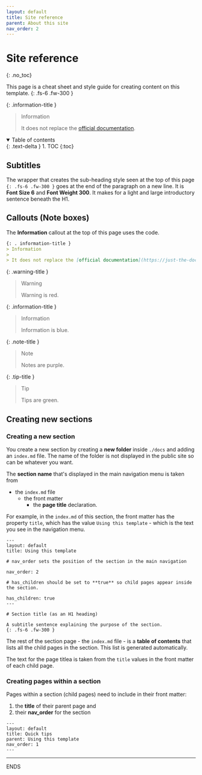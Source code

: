```yaml
---
layout: default
title: Site reference
parent: About this site
nav_order: 2
---
```


# Site reference
{: .no_toc}

This page is a cheat sheet and style guide for creating content on this template.
{: .fs-6 .fw-300 }  
  

{: .information-title }
> Information
>
> It does not replace the [official documentation](https://just-the-docs.github.io/just-the-docs/).  
  

<details open markdown="block">
  <summary>
    Table of contents
  </summary>
  {: .text-delta }
1. TOC
{:toc}
</details>

## Subtitles
The wrapper that creates the sub-heading style seen at the top of this page `{: .fs-6 .fw-300 }` goes at the end of the paragraph on a new line. It is **Font Size 6** and **Font Weight 300**. It makes for a light and large introductory sentence beneath the H1.
 
## Callouts (Note boxes)

 The **Information** callout at the top of this page uses the code.

  ```md
 {: . information-title }
> Information
>
> It does not replace the [official documentation](https://just-the-docs.github.io/just-the-docs/).  
```

{: .warning-title }
> Warning
>
> Warning is red.

{: .information-title }
> Information
>
> Information is blue. 

{: .note-title }
> Note
>
> Notes are purple.

{: .tip-title }
> Tip
>
> Tips are green. 

## Creating new sections

### Creating a new section
You create a new section by creating a **new folder** inside `./docs` and adding an `index.md` file. The name of the folder is not displayed in the public site so can be whatever you want.  

The **section name** that's displayed in the main navigation menu is taken from 
- the `index.md` file
   - the front matter
      - the **page title** declaration.  

For example, in the `index.md` of this section, the front matter has the property `title`, which has the value `Using this template` - which is the text you see in the navigation menu.

```
---
layout: default
title: Using this template

# nav_order sets the position of the section in the main navigation

nav_order: 2

# has_children should be set to **true** so child pages appear inside the section.

has_children: true 
---

# Section title (as an H1 heading)

A subtitle sentence explaining the purpose of the section.
{: .fs-6 .fw-300 }
```


The rest of the section page - the `index.md` file -  is a **table of contents** that lists all the child pages in the section. This list is generated automatically.

The text for the page titlea is taken from the `title` values in the front matter of each child page. 

### Creating pages within a section
Pages within a section (child pages) need to include in their front matter: 

1. the **title** of their parent page and 
2. their **nav_order** for the section

```
---
layout: default
title: Quick tips
parent: Using this template
nav_order: 1 
---
```

---
ENDS
